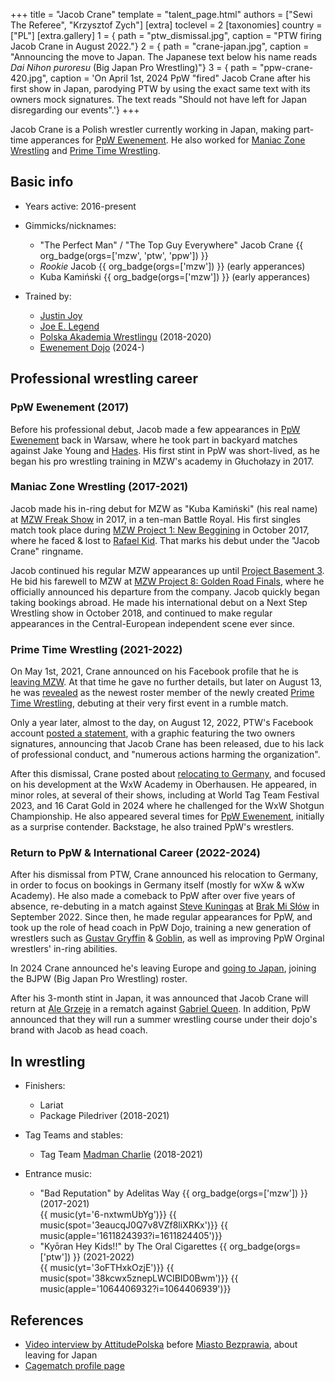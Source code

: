 +++
title = "Jacob Crane"
template = "talent_page.html"
authors = ["Sewi The Referee", "Krzysztof Zych"]
[extra]
toclevel = 2
[taxonomies]
country = ["PL"]
[extra.gallery]
1 = { path = "ptw_dismissal.jpg", caption = "PTW firing Jacob Crane in August 2022."}
2 = { path = "crane-japan.jpg", caption = "Announcing the move to Japan. The Japanese text below his name reads _Dai Nihon puroresu_ (Big Japan Pro Wrestling)"}
3 = { path = "ppw-crane-420.jpg", caption = 'On April 1st, 2024 PpW "fired" Jacob Crane after his first show in Japan, parodying PTW by using the exact same text with its owners mock signatures. The text reads "Should not have left for Japan disregarding our events".'}
+++

Jacob Crane is a Polish wrestler currently working in Japan, making part-time apperances for [PpW Ewenement](@/o/ppw.md). He also worked for [Maniac Zone Wrestling](@/o/mzw.md) and [Prime Time Wrestling](@/o/ptw.md). 

## Basic info

* Years active: 2016-present
* Gimmicks/nicknames:
  - "The Perfect Man" / "The Top Guy Everywhere" Jacob Crane {{ org_badge(orgs=['mzw', 'ptw', 'ppw']) }}
  -  _Rookie_ Jacob {{ org_badge(orgs=['mzw']) }} (early apperances)
  - Kuba Kamiński {{ org_badge(orgs=['mzw']) }} (early apperances)


* Trained by:
  - [Justin Joy](@/w/justin-joy.md)
  - [Joe E. Legend](@/w/joe-legend.md)
  - [Polska Akademia Wrestlingu](@/o/paw.md) (2018-2020)
  - [Ewenement Dojo](@/o/ewenement-dojo.md) (2024-)

## Professional wrestling career

### PpW Ewenement (2017)

Before his professional debut, Jacob made a few appearances in [PpW Ewenement](@/o/ppw.md) back in Warsaw, where he took part in backyard matches against Jake Young and [Hades](@/w/olgierd.md).
His first stint in PpW was short-lived, as he began his pro wrestling training in MZW's academy in Głuchołazy in 2017.

### Maniac Zone Wrestling (2017-2021)

Jacob made his in-ring debut for MZW as "Kuba Kamiński" (his real name) at [MZW Freak Show](@/e/mzw/2017-12-02-mzw-freak-show.md) in 2017, in a ten-man Battle Royal.
His first singles match took place during [MZW Project 1: New Beggining](@/e/mzw/2018-10-13-mzw-project-1-new-beginning.md) in October 2017, where he faced & lost to [Rafael Kid](@/w/rafael-kid.md).
That marks his debut under the "Jacob Crane" ringname.

Jacob continued his regular MZW appearances up until [Project Basement 3](@/e/mzw/2021-04-30-mzw-project-basement-3.md). He bid his farewell to MZW at [MZW Project 8: Golden Road Finals](@/e/mzw/2021-08-14-mzw-project-8-golden-road-finals.md), where he officially announced his departure from the company.
Jacob quickly began taking bookings abroad. He made his international debut on a Next Step Wrestling show in October 2018, and continued to make regular appearances in the Central-European independent scene ever since.

### Prime Time Wrestling (2021-2022)

On May 1st, 2021, Crane announced on his Facebook profile that he is [leaving MZW][leaving-mzw]. At that time he gave no further details, but later on August 13, he was [revealed][crane-reveal] as the newest roster member of the newly created [Prime Time Wrestling](@/o/ptw.md), debuting at their very first event in a rumble match.

Only a year later, almost to the day, on August 12, 2022, PTW's Facebook account [posted a statement][ptw-20220812], with a graphic featuring the two owners signatures, announcing that Jacob Crane has been released, due to his lack of professional conduct, and "numerous actions harming the organization".

After this dismissal, Crane posted about [relocating to Germany][aschaffenburg], and focused on his development at the WxW Academy in Oberhausen. He appeared, in minor roles, at several of their shows, including at World Tag Team Festival 2023, and 16 Carat Gold in 2024 where he challenged for the WxW Shotgun Championship. He also appeared several times for [PpW Ewenement](@/o/ppw.md), initially as a surprise contender. Backstage, he also trained PpW's wrestlers.


### Return to PpW & International Career (2022-2024)

After his dismissal from PTW, Crane announced his relocation to Germany, in order to focus on bookings in Germany itself (mostly for wXw & wXw Academy).
He also made a comeback to PpW after over five years of absence, re-debuting in a match against [Steve Kuningas](@/w/steve-kuningas.md) at [Brak Mi Słów](@/e/ppw/2022-09-10-ppw-brak-mi-slow.md) in September 2022.
Since then, he made regular appearances for PpW, and took up the role of head coach in PpW Dojo, training a new generation of wrestlers such as [Gustav Gryffin](@/w/gustav-gryffin.md) & [Goblin](@/w/goblin.md), as well as improving PpW Orginal wrestlers' in-ring abilities.

In 2024 Crane announced he's leaving Europe and [going to Japan][crane-bjpw], joining the BJPW (Big Japan Pro Wrestling) roster.

After his 3-month stint in Japan, it was announced that Jacob Crane will return at [Ale Grzeje](@/e/ppw/2024-07-13-ppw-ale-grzeje.md) in a rematch against [Gabriel Queen](@/w/gabriel-queen.md). In addition, PpW announced that they will run a summer wrestling course under their dojo's brand with Jacob as head coach.

## In wrestling

* Finishers:
  - Lariat
  - Package Piledriver (2018-2021)
  
* Tag Teams and stables:
  - Tag Team [Madman Charlie](@/w/madman-charlie.md) (2018-2021)

* Entrance music:
  - "Bad Reputation" by Adelitas Way
    {{ org_badge(orgs=['mzw']) }} (2017-2021) <br>
    {{ music(yt='6-nxtwmUbYg')}}
    {{ music(spot='3eaucqJ0Q7v8VZf8liXRKx')}}
    {{ music(apple='1611824393?i=1611824405')}}
  - "Kyōran Hey Kids!!" by The Oral Cigarettes
   {{ org_badge(orgs=['ptw']) }} (2021-2022) <br>
    {{ music(yt='3oFTHxkOzjE')}}
    {{ music(spot='38kcwx5znepLWCIBID0Bwm')}}
    {{ music(apple='1064406932?i=1064406939')}}


## References

* [Video interview by AttitudePolska](https://www.youtube.com/watch?v=XviEUzkPFJQ) before [Miasto Bezprawia](@/e/ppw/2024-02-10-ppw-miasto-bezprawia.md), about leaving for Japan
* [Cagematch profile page](https://www.cagematch.net/?id=2&nr=20559)

[ptw-20220812]: https://www.facebook.com/PrimeTimeWrestlingPL/posts/pfbid02FiF1R8GSRqAD2DDGiquoSzQnDipgbNmqyTXhg3vd5pT8zD37qS8itgs5SM7dw4XHl
[aschaffenburg]: https://www.facebook.com/thejacobcrane/posts/pfbid0355yoXbfmsjR8Pmtpijv2FQKvwiGMBzsPvD2vgfttWziF7PGHZkLZoywyiDtKgAfdl
[leaving-mzw]: https://www.facebook.com/thejacobcrane/posts/pfbid02nEzAxXoxgcYSq7eYbt5g2R9VhLwToYfMqSQSxWKEVqZtftS8a2hx5EfgjJph1N37l
[crane-reveal]: https://www.facebook.com/thejacobcrane/posts/pfbid0W9EwSwj4ZC1Qaw2FyKGNGDtBfY1BS3VmXZpLNtNrwYpofvUEGqvmi5UzHuQYhrksl
[crane-bjpw]: https://www.facebook.com/thejacobcrane/posts/pfbid074DUt2vMp9iTUk14ndX1g6scQMN7CgXPUz5ESn1gVrkeyn7bSA7SnVf96d5ghhipl

